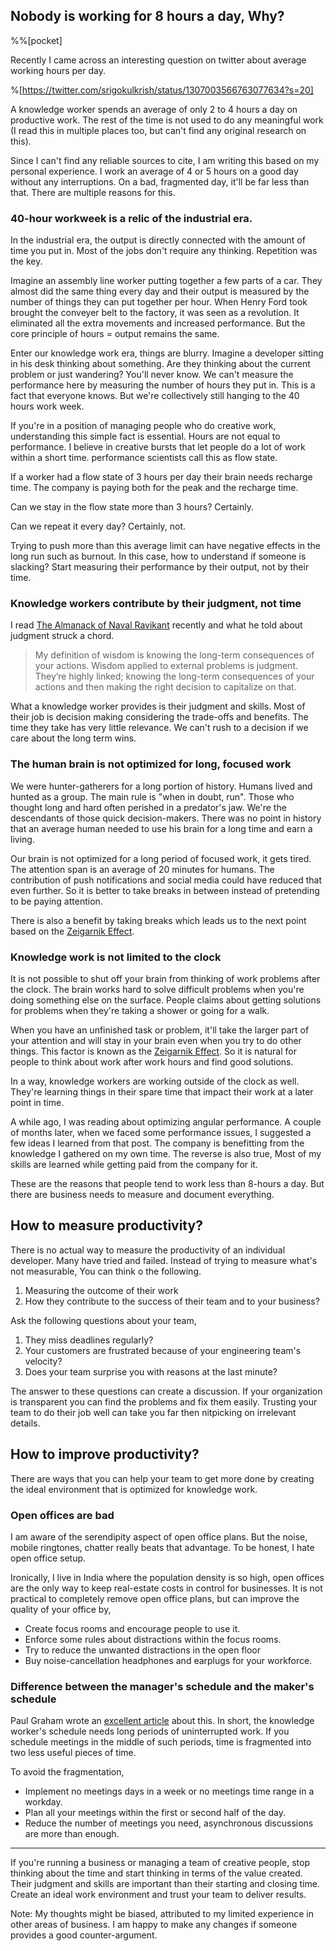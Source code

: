 ## Nobody is working for 8 hours a day, Why?

%%[pocket]

Recently I came across an interesting question on twitter about average working hours per day.

%[https://twitter.com/srigokulkrish/status/1307003566763077634?s=20]

A knowledge worker spends an average of only 2 to 4 hours a day on productive work. The rest of the time is not used to do any meaningful work (I read this in multiple places too, but can't find any original research on this).

Since I can't find any reliable sources to cite, I am writing this based on my personal experience. I work an average of 4 or 5 hours on a good day without any interruptions. On a bad, fragmented day, it'll be far less than that. There are multiple reasons for this.

### 40-hour workweek is a relic of the industrial era.
In the industrial era, the output is directly connected with the amount of time you put in. Most of the jobs don't require any thinking. Repetition was the key.

Imagine an assembly line worker putting together a few parts of a car. They almost did the same thing every day and their output is measured by the number of things they can put together per hour. When Henry Ford took brought the conveyer belt to the factory, it was seen as a revolution. It eliminated all the extra movements and increased performance. But the core principle of hours = output remains the same.

Enter our knowledge work era, things are blurry. Imagine a developer sitting in his desk thinking about something. Are they thinking about the current problem or just wandering? You'll never know. We can't measure the performance here by measuring the number of hours they put in. This is a fact that everyone knows. But we're collectively still hanging to the 40 hours work week.

If you're in a position of managing people who do creative work, understanding this simple fact is essential. Hours are not equal to performance. I believe in creative bursts that let people do a lot of work within a short time. performance scientists call this as flow state.

If a worker had a flow state of 3 hours per day their brain needs recharge time. The company is paying both for the peak and the recharge time.

Can we stay in the flow state more than 3 hours? Certainly.

Can we repeat it every day? Certainly, not.

Trying to push more than this average limit can have negative effects in the long run such as burnout. In this case, how to understand if someone is slacking? Start measuring their performance by their output, not by their time.

###  Knowledge workers contribute by their judgment, not time

I read [The Almanack of Naval Ravikant](https://www.navalmanack.com/) recently and what he told about judgment struck a chord.


> My definition of wisdom is knowing the long-term consequences of your actions. Wisdom applied to external problems is judgment. They’re highly linked; knowing the long-term consequences of your actions and then making the right decision to capitalize on that.

What a knowledge worker provides is their judgment and skills. Most of their job is decision making considering the trade-offs and benefits. The time they take has very little relevance. We can't rush to a decision if we care about the long term wins.

### The human brain is not optimized for long, focused work

We were hunter-gatherers for a long portion of history. Humans lived and hunted as a group. The main rule is "when in doubt, run". Those who thought long and hard often perished in a predator's jaw. We're the descendants of those quick decision-makers. There was no point in history that an average human needed to use his brain for a long time and earn a living.

Our brain is not optimized for a long period of focused work, it gets tired. The attention span is an average of 20 minutes for humans. The contribution of push notifications and social media could have reduced that even further. So it is better to take breaks in between instead of pretending to be paying attention.

There is also a benefit by taking breaks which leads us to the next point based on the [Zeigarnik Effect](https://en.wikipedia.org/wiki/Zeigarnik_effect).

### Knowledge work is not limited to the clock

It is not possible to shut off your brain from thinking of work problems after the clock. The brain works hard to solve difficult problems when you're doing something else on the surface. People claims about getting solutions for problems when they're taking a shower or going for a walk.

When you have an unfinished task or problem, it'll take the larger part of your attention and will stay in your brain even when you try to do other things. This factor is known as the [Zeigarnik Effect](https://en.wikipedia.org/wiki/Zeigarnik_effect). So it is natural for people to think about work after work hours and find good solutions.

In a way, knowledge workers are working outside of the clock as well. They're learning things in their spare time that impact their work at a later point in time.

A while ago, I was reading about optimizing angular performance. A couple of months later, when we faced some performance issues, I suggested a few ideas I learned from that post. The company is benefitting from the knowledge I gathered on my own time. The reverse is also true, Most of my skills are learned while getting paid from the company for it.

These are the reasons that people tend to work less than 8-hours a day. But there are business needs to measure and document everything.

## How to measure productivity?

There is no actual way to measure the productivity of an individual developer. Many have tried and failed. Instead of trying to measure what's not measurable,  You can think o the following.

1. Measuring the outcome of their work
2. How they contribute to the success of their team and to your business?

Ask the following questions about your team,

1. They miss deadlines regularly?
2. Your customers are frustrated because of your engineering team's velocity?
3. Does your team surprise you with reasons at the last minute?

The answer to these questions can create a discussion. If your organization is transparent you can find the problems and fix them easily. Trusting your team to do their job well can take you far then nitpicking on irrelevant details.

## How to improve productivity?

There are ways that you can help your team to get more done by creating the ideal environment that is optimized for knowledge work.

### Open offices are bad

I am aware of the serendipity aspect of open office plans. But the noise, mobile ringtones, chatter really beats that advantage. To be honest, I hate open office setup.

Ironically, I live in India where the population density is so high, open offices are the only way to keep real-estate costs in control for businesses. It is not practical to completely remove open office plans, but can improve the quality of your office by,
- Create focus rooms and encourage people to use it.
- Enforce some rules about distractions within the focus rooms.
- Try to reduce the unwanted distractions in the open floor
- Buy noise-cancellation headphones and earplugs for your workforce.

### Difference between the manager's schedule and the maker's schedule

 Paul Graham wrote an [excellent article](http://www.paulgraham.com/makersschedule.html) about this. In short, the knowledge worker's schedule needs long periods of uninterrupted work. If you schedule meetings in the middle of such periods, time is fragmented into two less useful pieces of time.

To avoid the fragmentation,

- Implement no meetings days in a week or no meetings time range in a workday.
- Plan all your meetings within the first or second half of the day.
- Reduce the number of meetings you need, asynchronous discussions are more than enough.

--- 

If you're running a business or managing a team of creative people, stop thinking about the time and start thinking in terms of the value created. Their judgment and skills are important than their starting and closing time. Create an ideal work environment and trust your team to deliver results.

Note: My thoughts might be biased, attributed to my limited experience in other areas of business. I am happy to make any changes if someone provides a good counter-argument.